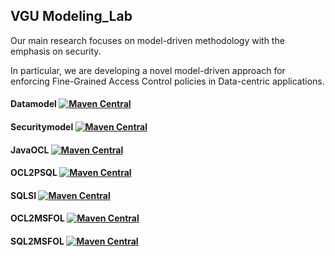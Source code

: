 ## VGU Modeling_Lab

Our main research focuses on model-driven methodology with the emphasis on security.

In particular, we are developing a novel model-driven approach for enforcing Fine-Grained Access 
Control policies in Data-centric applications.


#### Datamodel [![Maven Central](https://maven-badges.herokuapp.com/maven-central/io.github.modelsvgu/datamodelj/badge.svg)](http://maven-badges.herokuapp.com/maven-central/io.github.modelsvgu/datamodelj)

#### Securitymodel [![Maven Central](https://maven-badges.herokuapp.com/maven-central/io.github.modelsvgu/securitymodelj/badge.svg)](http://maven-badges.herokuapp.com/maven-central/io.github.modelsvgu/securitymodelj)

#### JavaOCL [![Maven Central](https://maven-badges.herokuapp.com/maven-central/io.github.modelsvgu/oclj/badge.svg)](http://maven-badges.herokuapp.com/maven-central/io.github.modelsvgu/oclj)

#### OCL2PSQL [![Maven Central](https://maven-badges.herokuapp.com/maven-central/io.github.modelsvgu/ocl2psql/badge.svg)](http://maven-badges.herokuapp.com/maven-central/io.github.modelsvgu/ocl2psql)

#### SQLSI [![Maven Central](https://maven-badges.herokuapp.com/maven-central/io.github.modelsvgu/sqlsi/badge.svg)](http://maven-badges.herokuapp.com/maven-central/io.github.modelsvgu/sqlsi)

#### OCL2MSFOL [![Maven Central](https://maven-badges.herokuapp.com/maven-central/io.github.modelsvgu/OCL2MSFOL/badge.svg)](http://maven-badges.herokuapp.com/maven-central/io.github.modelsvgu/OCL2MSFOL)

#### SQL2MSFOL [![Maven Central](https://maven-badges.herokuapp.com/maven-central/io.github.modelsvgu/SQL2MSFOL/badge.svg)](http://maven-badges.herokuapp.com/maven-central/io.github.modelsvgu/SQL2MSFOL)

